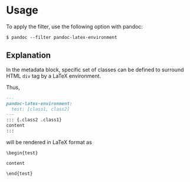 # Usage

To apply the filter, use the following option with pandoc:

~~~shell
$ pandoc --filter pandoc-latex-environment
~~~

## Explanation

In the metadata block, specific set of classes can be defined to surround HTML `div` tag by a LaTeX environment.

Thus,

~~~markdown
---                           
pandoc-latex-environment:
  test: [class1, class2]
---
::: {.class2 .class1}
content
:::
~~~

will be rendered in LaTeX format as

~~~
\begin{test}

content

\end{test}
~~~

